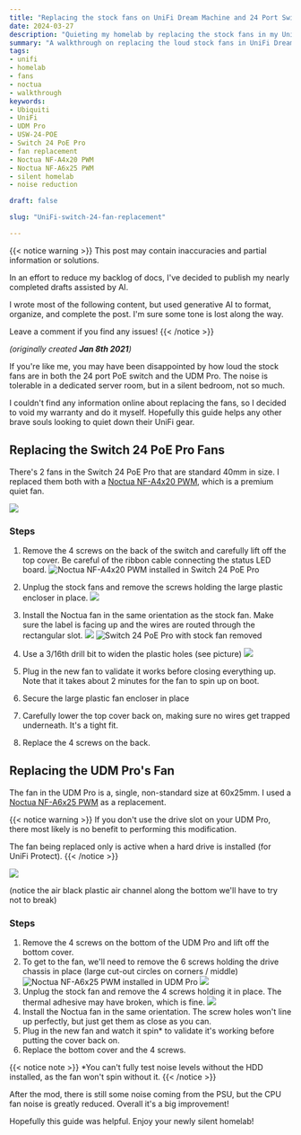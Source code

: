 ```yaml
---
title: "Replacing the stock fans on UniFi Dream Machine and 24 Port Switch"
date: 2024-03-27
description: "Quieting my homelab by replacing the stock fans in my UniFi Dream Machine and 24 Port PoE Switch with Noctua silent fans"
summary: "A walkthrough on replacing the loud stock fans in UniFi Dream Machine and 24 Port PoE Switch with quiet Noctua fans"
tags:
- unifi
- homelab
- fans
- noctua
- walkthrough
keywords:
- Ubiquiti
- UniFi
- UDM Pro
- USW-24-POE
- Switch 24 PoE Pro  
- fan replacement
- Noctua NF-A4x20 PWM
- Noctua NF-A6x25 PWM
- silent homelab
- noise reduction

draft: false

slug: "UniFi-switch-24-fan-replacement"

---
```


{{< notice warning >}}
This post may contain inaccuracies and partial information or solutions.

In an effort to reduce my backlog of docs, I've decided to publish my nearly completed drafts assisted by AI.

I wrote most of the following content, but used generative AI to format, organize, and complete the post. I'm sure some tone is lost along the way.

Leave a comment if you find any issues!
{{< /notice >}}

_(originally created **Jan 8th 2021**)_

If you're like me, you may have been disappointed by how loud the stock fans are in both the 24 port PoE switch and the UDM Pro. The noise is tolerable in a dedicated server room, but in a silent bedroom, not so much.

I couldn't find any information online about replacing the fans, so I decided to void my warranty and do it myself. Hopefully this guide helps any other brave souls looking to quiet down their UniFi gear.

## Replacing the Switch 24 PoE Pro Fans

There's 2 fans in the Switch 24 PoE Pro that are standard 40mm in size. I replaced them both with a [Noctua NF-A4x20 PWM](https://noctua.at/en/nf-a4x20-pwm), which is a premium quiet fan.

![](/img/top-view.jpeg)

### Steps

1. Remove the 4 screws on the back of the switch and carefully lift off the top cover. Be careful of the ribbon cable connecting the status LED board.
    ![Noctua NF-A4x20 PWM installed in Switch 24 PoE Pro](/img/wires.jpeg)
1. Unplug the stock fans and remove the screws holding the large plastic encloser in place.
    ![](/img/switch-fans-lifted.jpeg)
1. Install the Noctua fan in the same orientation as the stock fan. Make sure the label is facing up and the wires are routed through the rectangular slot.
    ![](/img/fan-direction.jpeg)
    ![Switch 24 PoE Pro with stock fan removed](/img/switch-fan.jpeg)
1. Use a 3/16th drill bit to widen the plastic holes (see picture)
    ![](/img/larger-hole-mounts.jpeg)
1. Plug in the new fan to validate it works before closing everything up. Note that it takes about 2 minutes for the fan to spin up on boot.

1. Secure the large plastic fan encloser in place
1. Carefully lower the top cover back on, making sure no wires get trapped underneath. It's a tight fit.
1. Replace the 4 screws on the back.

## Replacing the UDM Pro's Fan 

The fan in the UDM Pro is a, single, non-standard size at 60x25mm. I used a [Noctua NF-A6x25 PWM](https://noctua.at/en/nf-a6x25-pwm) as a replacement.

{{< notice warning >}}
If you don't use the drive slot on your UDM Pro, there most likely is no benefit to performing this modification.

The fan being replaced only is active when a hard drive is installed (for UniFi Protect).
{{< /notice >}}

![](/img/udm-glue.jpeg)

(notice the air black plastic air channel along the bottom we'll have to try not to break)

### Steps

1. Remove the 4 screws on the bottom of the UDM Pro and lift off the bottom cover.
1. To get to the fan, we'll need to remove the 6 screws holding the drive chassis in place (large cut-out circles on corners / middle)
    ![Noctua NF-A6x25 PWM installed in UDM Pro](/img/slot-view.jpeg)
    ![](/img/udm-fan-bay.jpeg)
1. Unplug the stock fan and remove the 4 screws holding it in place. The thermal adhesive may have broken, which is fine.
    ![](/img/udm-fan-out.jpeg)
1. Install the Noctua fan in the same orientation. The screw holes won't line up perfectly, but just get them as close as you can.
1. Plug in the new fan and watch it spin* to validate it's working before putting the cover back on.
1. Replace the bottom cover and the 4 screws.

{{< notice note >}}
*You can't fully test noise levels without the HDD installed, as the fan won't spin without it.
{{< /notice >}}

After the mod, there is still some noise coming from the PSU, but the CPU fan noise is greatly reduced. Overall it's a big improvement!






Hopefully this guide was helpful. Enjoy your newly silent homelab!